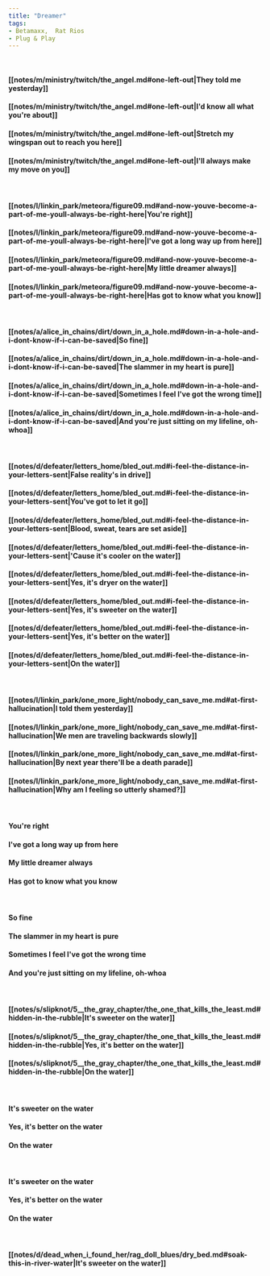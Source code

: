 ```yaml
---
title: "Dreamer"
tags:
- Betamaxx,  Rat Rios
- Plug & Play
---
```

&nbsp;
#### [[notes/m/ministry/twitch/the_angel.md#one-left-out|They told me yesterday]]
#### [[notes/m/ministry/twitch/the_angel.md#one-left-out|I'd know all what you're about]]
#### [[notes/m/ministry/twitch/the_angel.md#one-left-out|Stretch my wingspan out to reach you here]]
#### [[notes/m/ministry/twitch/the_angel.md#one-left-out|I'll always make my move on you]]
&nbsp;
#### [[notes/l/linkin_park/meteora/figure09.md#and-now-youve-become-a-part-of-me-youll-always-be-right-here|You're right]]
#### [[notes/l/linkin_park/meteora/figure09.md#and-now-youve-become-a-part-of-me-youll-always-be-right-here|I've got a long way up from here]]
#### [[notes/l/linkin_park/meteora/figure09.md#and-now-youve-become-a-part-of-me-youll-always-be-right-here|My little dreamer always]]
#### [[notes/l/linkin_park/meteora/figure09.md#and-now-youve-become-a-part-of-me-youll-always-be-right-here|Has got to know what you know]]
&nbsp;
#### [[notes/a/alice_in_chains/dirt/down_in_a_hole.md#down-in-a-hole-and-i-dont-know-if-i-can-be-saved|So fine]]
#### [[notes/a/alice_in_chains/dirt/down_in_a_hole.md#down-in-a-hole-and-i-dont-know-if-i-can-be-saved|The slammer in my heart is pure]]
#### [[notes/a/alice_in_chains/dirt/down_in_a_hole.md#down-in-a-hole-and-i-dont-know-if-i-can-be-saved|Sometimes I feel I've got the wrong time]]
#### [[notes/a/alice_in_chains/dirt/down_in_a_hole.md#down-in-a-hole-and-i-dont-know-if-i-can-be-saved|And you're just sitting on my lifeline, oh-whoa]]
&nbsp;
#### [[notes/d/defeater/letters_home/bled_out.md#i-feel-the-distance-in-your-letters-sent|False reality's in drive]]
#### [[notes/d/defeater/letters_home/bled_out.md#i-feel-the-distance-in-your-letters-sent|You've got to let it go]]
#### [[notes/d/defeater/letters_home/bled_out.md#i-feel-the-distance-in-your-letters-sent|Blood, sweat, tears are set aside]]
#### [[notes/d/defeater/letters_home/bled_out.md#i-feel-the-distance-in-your-letters-sent|'Cause it's cooler on the water]]
#### [[notes/d/defeater/letters_home/bled_out.md#i-feel-the-distance-in-your-letters-sent|Yes, it's dryer on the water]]
#### [[notes/d/defeater/letters_home/bled_out.md#i-feel-the-distance-in-your-letters-sent|Yes, it's sweeter on the water]]
#### [[notes/d/defeater/letters_home/bled_out.md#i-feel-the-distance-in-your-letters-sent|Yes, it's better on the water]]
#### [[notes/d/defeater/letters_home/bled_out.md#i-feel-the-distance-in-your-letters-sent|On the water]]
&nbsp;
#### [[notes/l/linkin_park/one_more_light/nobody_can_save_me.md#at-first-hallucination|I told them yesterday]]
#### [[notes/l/linkin_park/one_more_light/nobody_can_save_me.md#at-first-hallucination|We men are traveling backwards slowly]]
#### [[notes/l/linkin_park/one_more_light/nobody_can_save_me.md#at-first-hallucination|By next year there'll be a death parade]]
#### [[notes/l/linkin_park/one_more_light/nobody_can_save_me.md#at-first-hallucination|Why am I feeling so utterly shamed?]]
&nbsp;
#### You're right
#### I've got a long way up from here
#### My little dreamer always
#### Has got to know what you know
&nbsp;
#### So fine
#### The slammer in my heart is pure
#### Sometimes I feel I've got the wrong time
#### And you're just sitting on my lifeline, oh-whoa
&nbsp;
#### [[notes/s/slipknot/5__the_gray_chapter/the_one_that_kills_the_least.md#hidden-in-the-rubble|It's sweeter on the water]]
#### [[notes/s/slipknot/5__the_gray_chapter/the_one_that_kills_the_least.md#hidden-in-the-rubble|Yes, it's better on the water]]
#### [[notes/s/slipknot/5__the_gray_chapter/the_one_that_kills_the_least.md#hidden-in-the-rubble|On the water]]
&nbsp;
#### It's sweeter on the water
#### Yes, it's better on the water
#### On the water
&nbsp;
#### It's sweeter on the water
#### Yes, it's better on the water
#### On the water
&nbsp;
#### [[notes/d/dead_when_i_found_her/rag_doll_blues/dry_bed.md#soak-this-in-river-water|It's sweeter on the water]]

